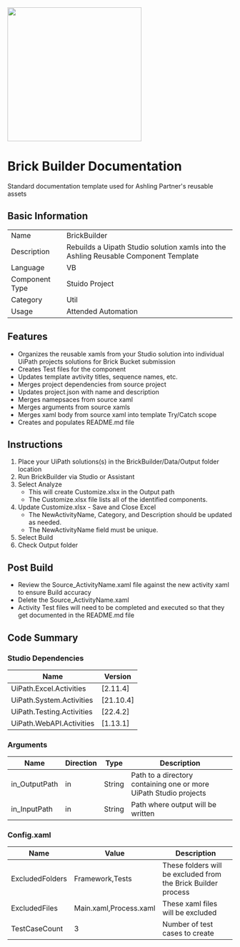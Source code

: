 <img src="https://www.ashlingpartners.com/wp-content/uploads/2021/07/logo-ashling-partners.svg" width="300"/>

# Brick Builder Documentation
Standard documentation template used for Ashling Partner's reusable assets

## Basic Information
|                |                                          |
|----------------|------------------------------------------|
| Name           | BrickBuilder           |
| Description    | Rebuilds a Uipath Studio solution xamls into the Ashling Reusable Component Template |
| Language       | VB                            |
| Component Type | Stuido Project                                 |
| Category       | Util                              |
| Usage          | Attended Automation

## Features
* Organizes the reusable xamls from your Studio solution into individual UiPath projects solutions for Brick Bucket submission
* Creates Test files for the component
* Updates template avtivity titles, sequence names, etc.
* Merges project dependencies from source project
* Updates project.json with name and description
* Merges namepsaces from source xaml
* Merges arguments from source xamls
* Merges xaml body from source xaml into template Try/Catch scope
* Creates and populates README.md file


## Instructions
1. Place your UiPath solutions(s) in the BrickBuilder/Data/Output folder location
2. Run BrickBuilder via Studio or Assistant
3. Select Analyze
    * This will create Customize.xlsx in the Output path
    * The Customize.xlsx file lists all of the identified components.  
4. Update Customize.xlsx - Save and Close Excel
    * The NewActivityName, Category, and Description should be updated as needed.
    * The NewActivityName field must be unique.
5. Select Build
6. Check Output folder

## Post Build
* Review the Source_ActivityName.xaml file against the new activity xaml to ensure Build accuracy 
* Delete the Source_ActivityName.xaml
* Activity Test files will need to be completed and executed so that they get documented in the README.md file




## Code Summary

### Studio Dependencies
| Name                      | Version |
|---------------------------|---------|
| UiPath.Excel.Activities  | [2.11.4] |
| UiPath.System.Activities | [21.10.4]   |
| UiPath.Testing.Activities | [22.4.2]   |
| UiPath.WebAPI.Activities | [1.13.1] |

### Arguments
| Name                | Direction | Type      | Description                              |
|---------------------|-----------|-----------|------------------------------------------|
| in_OutputPath       | in        | String  | Path to a directory containing one or more UiPath Studio projects          |
| in_InputPath       | in        | String  |  Path where output will be written      |

### Config.xaml
| Name                | Value                  | Description                              |
|---------------------|------------------------|------------------------------------------|
| ExcludedFolders     | Framework,Tests        | These folders will be excluded from the Brick Builder process |
| ExcludedFiles       | Main.xaml,Process.xaml | These xaml files will be excluded |
| TestCaseCount       | 3                      | Number of test cases to create |


